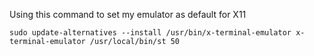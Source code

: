 
Using this command to set my emulator as default for X11
```
sudo update-alternatives --install /usr/bin/x-terminal-emulator x-terminal-emulator /usr/local/bin/st 50
```
